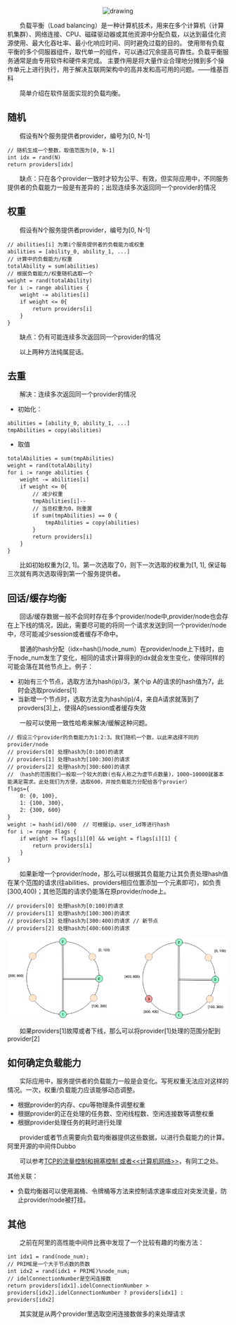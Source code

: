 <!--more-->

<p align="center">
<img src="./imgs/大学城.png" alt="drawing" width="400" alt="广州大学城"/>
</p>

&#8195;&#8195;负载平衡（Load balancing）是一种计算机技术，用来在多个计算机（计算机集群）、网络连接、CPU、磁碟驱动器或其他资源中分配负载，以达到最佳化资源使用、最大化吞吐率、最小化响应时间、同时避免过载的目的。 使用带有负载平衡的多个伺服器组件，取代单一的组件，可以通过冗余提高可靠性。负载平衡服务通常是由专用软件和硬件来完成。 主要作用是将大量作业合理地分摊到多个操作单元上进行执行，用于解决互联网架构中的高并发和高可用的问题。——维基百科

&#8195;&#8195;简单介绍在软件层面实现的负载均衡。


## 随机
&#8195;&#8195;假设有N个服务提供者provider，编号为[0, N-1]
```
// 随机生成一个整数，取值范围为[0, N-1]
int idx = rand(N)
return providers[idx]
```
&#8195;&#8195;缺点：只在各个provider一致时才较为公平、有效，但实际应用中，不同服务提供者的负载能力一般是有差异的；出现连续多次返回同一个provider的情况

## 权重
&#8195;&#8195;假设有N个服务提供者provider，编号为[0, N-1]
```
// abilities[i] 为第i个服务提供者的负载能力或权重
abilities = [ability_0, ability_1, ...]
// 计算中的负载能力/权重
totalAbility = sum(abilities)
// 根据负载能力/权重随机选取一个
weight = rand(totalAbility)
for i := range abilities {
    weight -= abilities[i]
    if weight <= 0{
        return providers[i]
    }
}
```
&#8195;&#8195;缺点：仍有可能连续多次返回同一个provider的情况

&#8195;&#8195;以上两种方法纯属屁话。

## 去重
&#8195;&#8195;解决：连续多次返回同一个provider的情况

- 初始化：
```
abilities = [ability_0, ability_1, ...]
tmpAbilities = copy(abilities)
```
- 取值
```
totalAbilities = sum(tmpAbilities)
weight = rand(totalAbility)
for i := range abilities {
    weight -= abilities[i]
    if weight <= 0{
        // 减少权重
        tmpAbilities[i]--
        // 当总权重为0，则重置
        if sum(tmpAbilities) == 0 {
            tmpAbilities = copy(abilities)
        }
        return providers[i]
    }
}
```
&#8195;&#8195;比如初始权重为[2, 1]。第一次选取了0，则下一次选取的权重为[1, 1], 保证每三次就有两次选取得到第一个服务提供者。

## 回话/缓存均衡
&#8195;&#8195;回话/缓存数据一般不会同时存在多个provider/node中,provider/node也会存在上下线的情况，因此，需要尽可能的将同一个请求发送到同一个provider/node中，尽可能减少session或者缓存不命中。

&#8195;&#8195;普通的hash分配（idx=hash()/node_num）在provider/node上下线时，由于node_num发生了变化，相同的请求计算得到的idx就会发生变化，使得同样的可能会落在其他节点上。例子：
- 初始有三个节点，选取方法为hash(ip)/3，某个ip A的请求的hash值为7，此时会选取providers[1]
- 当新增一个节点时，选取方法变为hash(ip)/4，来自A请求就落到了provders[3]上，使得A的session或者缓存失效

&#8195;&#8195;一般可以使用一致性哈希来解决/缓解这种问题。
```
// 假设三个provider的负载能力为1:2:3。我们随机一个数，以此来选择不同的provider/node
// providers[0] 处理hash为[0:100)的请求
// providers[1] 处理hash为[100:300)的请求
// providers[2] 处理hash为[300:600)的请求 
// （hash的范围我们一般取一个较大的数(也有人称之为虚节点数量)，1000~10000就基本能满足需求。此处我们为方便，选取600，并按负载能力分配给各个provier）
flags={
    0: {0, 100},
    1: {100, 300},
    2: {300, 600}
}
weight := hash(id)/600  // 可根据ip、user_id等进行hash
for i := range flags {
    if weight >= flags[i][0] && weight = flags[i][1] {
        return providers[i]
    }
} 
```
&#8195;&#8195;如果新增一个provider/node，那么可以根据其负载能力让其负责处理hash值在某个范围的请求(往abilities、providers相应位置添加一个元素即可)，如负责[300,400)；其他范围的请求仍能落在原provider/node上。
```
// providers[0] 处理hash为[0:100)的请求
// providers[1] 处理hash为[100:300)的请求
// providers[3] 处理hash为[300:400)的请求 // 新节点
// providers[2] 处理hash为[400:600)的请求 
```
![](./imgs/consist_hash.png)

&#8195;&#8195;如果providers[1]故障或者下线，那么可以将provider[1]处理的范围分配到provider[2]

## 如何确定负载能力
&#8195;&#8195;实际应用中，服务提供者的负载能力一般是会变化。写死权重无法应对这样的情况。一次，权重/负载能力应该能够动态调整。
- 根据provider的内存、cpu等物理条件调整权重
- 根据provider的正在处理的任务数、空闲线程数、空闲连接数等调整权重
- 根据provider处理任务的耗时进行处理

&#8195;&#8195;provider或者节点需要向负载均衡器提供这些数据，以进行负载能力的计算。阿里开源的中间件Dubbo

&#8195;&#8195;可以参考[TCP的流量控制和拥塞控制 或者<<计算机网络>>](https://segmentfault.com/a/1190000011641120)，有同工之处。

其他关联：
- 负载均衡器可以使用漏桶、令牌桶等方法来控制请求速率或应对突发流量，防止provider/node被打挂。

## 其他
&#8195;&#8195;之前在阿里的高性能中间件比赛中发现了一个比较有趣的均衡方法：
```
int idx1 = rand(node_num);
// PRIME是一个大于节点数的质数
int idx2 = rand(idx1 + PRIME)%node_num; 
// idelConnectionNumber是空闲连接数
return providers[idx1].idelConnectionNumber > providers[idx2].idelConnectionNumber ? providers[idx1] : providers[idx2]
```
&#8195;&#8195;其实就是从两个provider里选取空闲连接数做多的来处理请求